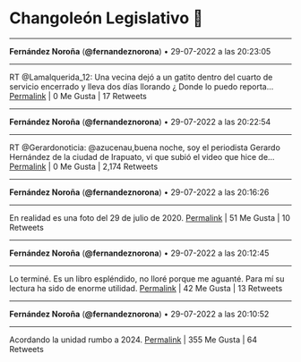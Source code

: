 # Changoleón Legislativo 🙈
*****
**Fernández Noroña** (**@fernandeznorona**) • 29-07-2022 a las 20:23:05
*****
RT @Lamalquerida_12: Una vecina dejó a un gatito dentro del cuarto de servicio encerrado y lleva dos días llorando ¿ Donde lo puedo reporta…
[Permalink](https://twitter.com/fernandeznorona/status/1553234702022189056) | 0 Me Gusta | 17 Retweets
*****
**Fernández Noroña** (**@fernandeznorona**) • 29-07-2022 a las 20:22:54
*****
RT @Gerardonoticia: @azucenau,buena noche, soy el periodista Gerardo Hernández de la ciudad de Irapuato, vi que subió el video que hice de…
[Permalink](https://twitter.com/fernandeznorona/status/1553234655029116928) | 0 Me Gusta | 2,174 Retweets
*****
**Fernández Noroña** (**@fernandeznorona**) • 29-07-2022 a las 20:16:26
*****
En realidad es una foto del 29 de julio de 2020.
[Permalink](https://twitter.com/fernandeznorona/status/1553233028431990784) | 51 Me Gusta | 10 Retweets
*****
**Fernández Noroña** (**@fernandeznorona**) • 29-07-2022 a las 20:12:45
*****
Lo terminé. Es un libro espléndido, no lloré porque me aguanté. Para mí su lectura ha sido de enorme utilidad.
[Permalink](https://twitter.com/fernandeznorona/status/1553232101536894977) | 42 Me Gusta | 13 Retweets
*****
**Fernández Noroña** (**@fernandeznorona**) • 29-07-2022 a las 20:10:52
*****
Acordando la unidad rumbo a 2024.
[Permalink](https://twitter.com/fernandeznorona/status/1553231627714760707) | 355 Me Gusta | 64 Retweets